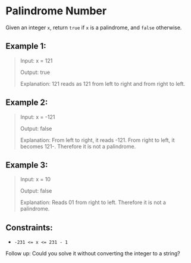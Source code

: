 # Palindrome Number

Given an integer `x`, return `true` if `x` is a palindrome, and `false` otherwise.

## Example 1:
> Input: x = 121
>
> Output: true
>
> Explanation: 121 reads as 121 from left to right and from right to left.

## Example 2:
> Input: x = -121
>
> Output: false
>
> Explanation: From left to right, it reads -121. From right to left, it becomes 121-. Therefore it is not a palindrome. 

## Example 3:
> Input: x = 10
>
> Output: false
>
> Explanation: Reads 01 from right to left. Therefore it is not a palindrome.

## Constraints:
- `-231 <= x <= 231 - 1`


Follow up: Could you solve it without converting the integer to a string?